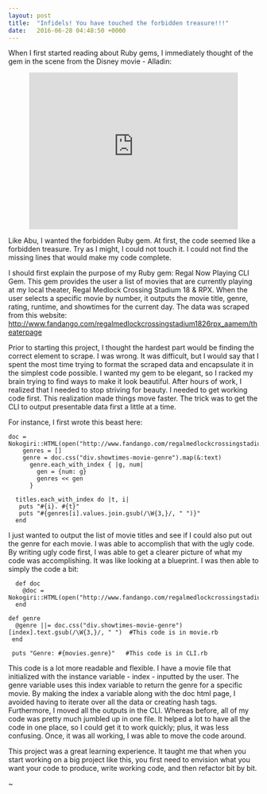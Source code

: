 ```yaml
---
layout: post
title:  "Infidels! You have touched the forbidden treasure!!!"
date:   2016-06-28 04:48:50 +0000
---
```


When I first started reading about Ruby gems, I immediately thought of the gem in the scene from the Disney movie - Alladin: 


<center><iframe width="420" height="315" src="https://www.youtube.com/embed/BRjTMsDyEU0" frameborder="0" allowfullscreen></iframe></center>

Like Abu, I wanted the forbidden Ruby gem. At first, the code seemed like a forbidden treasure. Try as I might, I could not touch it. I could not find the missing lines that would make my code complete. 

I should first explain the purpose of my Ruby gem: Regal Now Playing CLI Gem. This gem provides the user a list of movies that are currently playing at my local theater, Regal Medlock Crossing Stadium 18 & RPX. When the user selects a specific movie by number, it outputs the movie title, genre, rating, runtime, and showtimes for the current day. The data was scraped from this website: http://www.fandango.com/regalmedlockcrossingstadium1826rpx_aamem/theaterpage

Prior to starting this project, I thought the hardest part would be finding the correct element to scrape. I was wrong. It was difficult, but I would say that I spent the most time trying to format the scraped data and encapsulate it in the simplest code possible. I wanted my gem to be elegant, so I racked my brain trying to find ways to make it look beautiful. After hours of work, I realized that I needed to stop striving for beauty. I needed to get working code first. This realization made things move faster. The trick was to get the CLI to output presentable data first a little at a time. 

For instance, I first wrote this beast here:

```
doc =   Nokogiri::HTML(open("http://www.fandango.com/regalmedlockcrossingstadium1826rpx_aamem/theaterpage"))
    genres = []
    genre = doc.css("div.showtimes-movie-genre").map(&:text)
      genre.each_with_index { |g, num|
        gen = {num: g}
        genres << gen
      }
 
  titles.each_with_index do |t, i|
   puts "#{i}. #{t}"
   puts "#{genres[i].values.join.gsub(/\W{3,}/, " ")}"
  end
```


I just wanted to output the list of movie titles and see if I could also put out the genre for each movie. I was able to accomplish that with the ugly code. By writing ugly code first, I was able to get a clearer picture of what my code was accomplishing. It was like looking at a blueprint. I was then able to simply the code a bit:

```
  def doc
    @doc = Nokogiri::HTML(open("http://www.fandango.com/regalmedlockcrossingstadium1826rpx_aamem/theaterpage"))
  end

def genre
  @genre ||= doc.css("div.showtimes-movie-genre")[index].text.gsub(/\W{3,}/, " ")  #This code is in movie.rb
 end
  
 puts "Genre: #{movies.genre}"   #This code is in CLI.rb 
```

  
This code is a lot more readable and flexible. I have a movie file that initialized with the instance variable - index - inputted by the user. The genre variable uses this index variable to return the genre for a specific movie. By making the index a variable along with the doc html page, I avoided having to iterate over all the data or creating hash tags. Furthermore, I moved all the outputs in the CLI. Whereas before, all of my code was pretty much jumbled up in one file. It helped a lot to have all the code in one place, so I could get it to work quickly; plus, it was less confusing. Once, it was all working, I was able to move the code around.
  
This project was a great learning experience. It taught me that when you start working on a big project like this, you first need to envision what you want your code to produce, write working code, and then refactor bit by bit.

~
